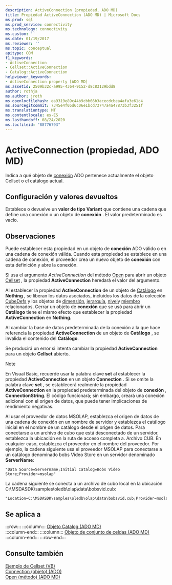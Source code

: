 ```yaml
---
description: ActiveConnection (propiedad, ADO MD)
title: Propiedad ActiveConnection (ADO MD) | Microsoft Docs
ms.prod: sql
ms.prod_service: connectivity
ms.technology: connectivity
ms.custom: ''
ms.date: 01/19/2017
ms.reviewer: ''
ms.topic: conceptual
apitype: COM
f1_keywords:
- ActiveConnection
- Cellset::ActiveConnection
- Catalog::ActiveConnection
helpviewer_keywords:
- ActiveConnection property [ADO MD]
ms.assetid: 2509b32c-a995-4364-9152-d8c83129bdd8
author: rothja
ms.author: jroth
ms.openlocfilehash: ea9319e89c44b9cbb66b3acecdcbea4afa3e61c4
ms.sourcegitcommit: 7345e4f05d6c06e1bcd73747a4a47873b3f3251f
ms.translationtype: MT
ms.contentlocale: es-ES
ms.lasthandoff: 08/24/2020
ms.locfileid: "88776793"
---
```

# <a name="activeconnection-property-ado-md"></a>ActiveConnection (propiedad, ADO MD)
Indica a qué objeto de [conexión](../ado-api/connection-object-ado.md) ADO pertenece actualmente el objeto Cellset o el catálogo actual.  
  
## <a name="settings-and-return-values"></a>Configuración y valores devueltos  
 Establece o devuelve un **valor de tipo Variant** que contiene una cadena que define una conexión o un objeto de **conexión** . El valor predeterminado es vacío.  
  
## <a name="remarks"></a>Observaciones  
 Puede establecer esta propiedad en un objeto de **conexión** ADO válido o en una cadena de conexión válida. Cuando esta propiedad se establece en una cadena de conexión, el proveedor crea un nuevo objeto de **conexión** con esta definición y abre la conexión.  
  
 Si usa el argumento *ActiveConnection* del método [Open](./open-method-ado-md.md) para abrir un objeto [Cellset](./cellset-object-ado-md.md) , la propiedad **ActiveConnection** heredará el valor del argumento.  
  
 Al establecer la propiedad **ActiveConnection** de un objeto de [Catálogo](./catalog-object-ado-md.md) en **Nothing** , se liberan los datos asociados, incluidos los datos de la colección [CubeDefs](./cubedefs-collection-ado-md.md) y los objetos de [dimensión](./dimension-object-ado-md.md), [jerarquía](./hierarchy-object-ado-md.md), [nivel](./level-object-ado-md.md)y [miembro](./member-object-ado-md.md) relacionados. Cerrar un objeto de **conexión** que se usó para abrir un **Catálogo** tiene el mismo efecto que establecer la propiedad **ActiveConnection** en **Nothing**.  
  
 Al cambiar la base de datos predeterminada de la conexión a la que hace referencia la propiedad **ActiveConnection** de un objeto de **Catálogo** , se invalida el contenido del **Catálogo**.  
  
 Se producirá un error si intenta cambiar la propiedad **ActiveConnection** para un objeto **Cellset** abierto.  
  
> [!NOTE]
>  En Visual Basic, recuerde usar la palabra clave **set** al establecer la propiedad **ActiveConnection** en un objeto **Connection** . Si se omite la palabra clave **set** , se establecerá realmente la propiedad **ActiveConnection** en la propiedad predeterminada del objeto de **conexión** , **ConnectionString**. El código funcionará; sin embargo, creará una conexión adicional con el origen de datos, que puede tener implicaciones de rendimiento negativas.  
  
 Al usar el proveedor de datos MSOLAP, establezca el origen de datos de una cadena de conexión en un nombre de servidor y establezca el catálogo inicial en el nombre de un catálogo desde el origen de datos. Para conectarse a un archivo de cubo que está desconectado de un servidor, establezca la ubicación en la ruta de acceso completa a. Archivo CUB. En cualquier caso, establezca el proveedor en el nombre del proveedor. Por ejemplo, la cadena siguiente usa el proveedor MSOLAP para conectarse a un catálogo denominado bobs Video Store en un servidor denominado **ServerName**:  
  
```  
"Data Source=Servername;Initial Catalog=Bobs Video Store;Provider=msolap"  
```  
  
 La cadena siguiente se conecta a un archivo de cubo local en la ubicación C:\MSDASDK\samples\oledb\olap\data\bobsvid.cub:  
  
```  
"Location=C:\MSDASDK\samples\oledb\olap\data\bobsvid.cub;Provider=msolap"  
```  
  
## <a name="applies-to"></a>Se aplica a  

:::row:::
    :::column:::
        [Objeto Catalog (ADO MD)](./catalog-object-ado-md.md)  
    :::column-end:::
    :::column:::
        [Objeto de conjunto de celdas (ADO MD)](./cellset-object-ado-md.md)  
    :::column-end:::
:::row-end:::

## <a name="see-also"></a>Consulte también  
 [Ejemplo de Cellset (VB)](./cellset-example-vb.md)   
 [Connection (objeto) (ADO)](../ado-api/connection-object-ado.md)   
 [Open (método) (ADO MD)](./open-method-ado-md.md)